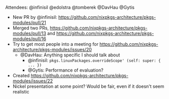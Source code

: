 Attendees: @infinisil @edolstra @tomberek @DavHau @Gytis

- New PR by @infinisil: https://github.com/nixpkgs-architecture/pkgs-modules/pull/21
- Merged two PRs, https://github.com/nixpkgs-architecture/pkgs-modules/pull/13 and https://github.com/nixpkgs-architecture/pkgs-modules/pull/16
- Try to get most people into a meeting for https://github.com/nixpkgs-architecture/pkgs-modules/issues/20
  - @DavHau: Anything specific I should talk about
    - @infinisil: `pkgs.linuxPackages.overrideScope' (self: super: { ... })`
    - @Gytis: Performance of evaluation?
- Created https://github.com/nixpkgs-architecture/pkgs-modules/issues/22
- Nickel presentation at some point? Would be fair, even if it doesn't seem realistic
